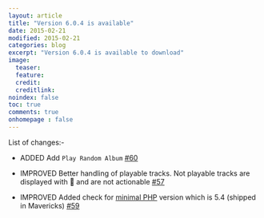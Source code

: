 ```yaml
---
layout: article
title: "Version 6.0.4 is available"
date: 2015-02-21
modified: 2015-02-21
categories: blog
excerpt: "Version 6.0.4 is available to download"
image:
  teaser:
  feature:
  credit:
  creditlink:
noindex: false
toc: true
comments: true
onhomepage : false
---
```


List of changes:-

* <span class="badge info">ADDED</span> Add `Play Random Album` [#60](https://github.com/vdesabou/alfred-spotify-mini-player/issues/60)

* <span class="badge success">IMPROVED</span> Better handling of playable tracks. Not playable tracks are displayed with :no_entry_sign: and are not actionable [#57](https://github.com/vdesabou/alfred-spotify-mini-player/issues/57)

* <span class="badge success">IMPROVED</span> Added check for [minimal PHP](http://alfred-spotify-mini-player.com/known-issues/#php_requirement) version which is 5.4 (shipped in Mavericks) [#59](https://github.com/vdesabou/alfred-spotify-mini-player/issues/59)


